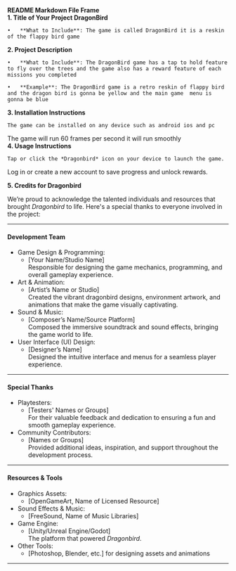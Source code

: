 **README Markdown File Frame**  
**1\. Title of Your Project DragonBird**

	•	**What to Include**: The game is called DragonBird it is a reskin of the flappy bird game  
**2\. Project Description**

	•	**What to Include**: The DragonBird game has a tap to hold feature to fly over the trees and the game also has a reward feature of each missions you completed

	•	**Example**: The DragonBird game is a retro reskin of flappy bird and the dragon bird is gonna be yellow and the main game  menu is gonna be blue

**3\. Installation Instructions**

	The game can be installed on any device such as android ios and pc 

The game will run 60 frames per second it will run smoothly  
**4\. Usage Instructions**

	Tap or click the *Dragonbird* icon on your device to launch the game.

Log in or create a new account to save progress and unlock rewards.

**5\. Credits for Dragonbird**

We’re proud to acknowledge the talented individuals and resources that brought *Dragonbird* to life. Here's a special thanks to everyone involved in the project:

---

#### Development Team

* Game Design & Programming:  
  * \[Your Name/Studio Name\]  
    Responsible for designing the game mechanics, programming, and overall gameplay experience.  
* Art & Animation:  
  * \[Artist’s Name or Studio\]  
    Created the vibrant dragonbird designs, environment artwork, and animations that make the game visually captivating.  
* Sound & Music:  
  * \[Composer’s Name/Source Platform\]  
    Composed the immersive soundtrack and sound effects, bringing the game world to life.  
* User Interface (UI) Design:  
  * \[Designer’s Name\]  
    Designed the intuitive interface and menus for a seamless player experience.

---

#### Special Thanks

* Playtesters:  
  * \[Testers' Names or Groups\]  
    For their valuable feedback and dedication to ensuring a fun and smooth gameplay experience.  
* Community Contributors:  
  * \[Names or Groups\]  
    Provided additional ideas, inspiration, and support throughout the development process.

---

#### Resources & Tools

* Graphics Assets:  
  * \[OpenGameArt, Name of Licensed Resource\]  
* Sound Effects & Music:  
  * \[FreeSound, Name of Music Libraries\]  
* Game Engine:  
  * \[Unity/Unreal Engine/Godot\]  
    The platform that powered *Dragonbird*.  
* Other Tools:  
  * \[Photoshop, Blender, etc.\] for designing assets and animations

---

